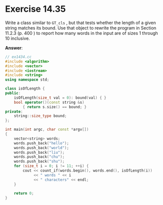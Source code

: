 # Exercise 14.35

Write a class similar to `GT_cls` , but that tests whether the length of a given string matches its bound. Use that object to rewrite the program in Section 11.2.3 (p. 400 ) to report how many words in the input are of sizes 1 through 10 inclusive.

**Answer**:

```cpp
// ex1434.cc
#include <algorithm>
#include <vector>
#include <iostream>
#include <string>
using namespace std;

class isOfLength {
public:
    isOfLength(size_t val = 0): bound(val) { }
    bool operator()(const string &s)
        { return s.size() == bound; }
private:
    string::size_type bound;
};

int main(int argc, char const *argv[])
{
    vector<string> words;
    words.push_back("hello");
    words.push_back("world");
    words.push_back("liu");
    words.push_back("chu");
    words.push_back("shu");
    for (size_t i = 0; i != 11; ++i) {
        cout << count_if(words.begin(), words.end(), isOfLength(i))
             << " words " << i
             << " characters" << endl;
    }
    
    return 0;
}
```